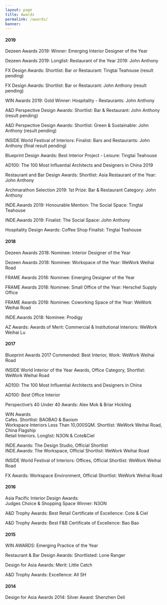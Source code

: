 ```yaml
---
layout: page
title: Awards
permalink: /awards/
banner:
---
```

<h4>2019</h4>

Dezeen Awards 2019: Winner: Emerging Interior Designer of the Year<br/>

Dezeen Awards 2019: Longlist: Restaurant of the Year 2019: John Anthony<br/>

FX Design Awards: Shortlist: Bar or Restaurant: Tingtai Teahouse (result
pending)<br/>

FX Design Awards: Shortlist: Bar or Restaurant: John Anthony (result pending)<br/>

WIN Awards 2019: Gold Winner: Hospitality - Restaurants: John Anthony<br/>

A&D Perspective Design Awards: Shortlist: Bar & Restaurant: John Anthony
(result pending)<br/>

A&D Perspective Design Awards: Shortlist: Green & Sustainable: John
Anthony (result pending)<br/>

INSIDE World Festival of Interiors: Finalist: Bars and Restaurants: John
Anthony (final result pending)<br/>

Blueprint Design Awards: Best Interior Project - Leisure: Tingtai Teahouse<br/>

AD100: The 100 Most Influential Architects and Designers in China 2019<br/>

Restaurant and Bar Design Awards: Shortlist: Asia Restaurant of the Year: John Anthony<br/>

Archmarathon Selection 2019: 1st Prize: Bar & Restaurant Category: John Anthony<br/>

INDE.Awards 2019: Honourable Mention: The Social Space: Tingtai Teahouse<br/>

INDE.Awards 2019: Finalist: The Social Space: John Anthony<br/>

Hospitality Design Awards: Coffee Shop Finalist: Tingtai Teahouse<br/>

<h4>2018</h4>

Dezeen Awards 2018: Nominee: Interior Designer of the Year<br/>

Dezeen Awards 2018: Nominee: Workspace of the Year: WeWork Weihai Road<br/>

FRAME Awards 2018: Nominee: Emerging Designer of the Year<br/>

FRAME Awards 2018: Nominee: Small Office of the Year: Herschel Supply Office<br/>

FRAME Awards 2018: Nominee: Coworking Space of the Year: WeWork Weihai Road<br/>

INDE.Awards 2018: Nominee: Prodigy<br/>

AZ Awards: Awards of Merit: Commercial & Institutional Interiors: WeWork Weihai Lu<br/>

<h4>2017</h4>

Blueprint Awards 2017 Commended: Best Interior, Work: WeWork Weihai Road<br/>

INSIDE World Interior of the Year Awards, Office Category, Shortlist: WeWork Weihai Road<br />

AD100: The 100 Most Influential Architects and Designers in China<br/>

AD100: Best Office Interior<br/>

Perspective’s 40 Under 40 Awards: Alex Mok & Briar Hickling<br/>

WIN Awards<br/>
Cafes. Shortlist: BAOBAO & Baoism<br/>
Workspace Interiors Less Than 10,000SQM. Shortlist: WeWork Weihai Road, China Flagship<br/>
Retail Interiors. Longlist: N3ON & Cote&Ciel<br/>

INDE.Awards: The Design Studio, Official Shortlist<br/>
INDE.Awards: The Workspace, Official Shortlist: WeWork Weihai Road<br/>

INSIDE World Festival of Interiors: Offices, Official Shortlist: WeWork Weihai Road<br/>

FX Awards: Workspace Environment, Official Shortlist: WeWork Weihai Road<br/>

<h4>2016</h4>

Asia Pacific Interior Design Awards:<br/>
Judges Choice & Shopping Space Winner: N3ON<br/>

A&D Trophy Awards: Best Retail Certificate of Excellence: Cote & Ciel<br/>
 
A&D Trophy Awards: Best F&B Certificate of Excellence: Bao Bao<br/>

<h4>2015</h4>

WIN AWARDS: Emerging Practice of the Year<br/>

Restaurant & Bar Design Awards: Shortlisted: Lone Ranger<br/>

Design for Asia Awards: Merit: Little Catch<br/>

A&D Trophy Awards: Excellence: All SH<br/>

<h4>2014</h4>

Design for Asia Awards 2014: Silver Award: Shenzhen Deli<br/>
